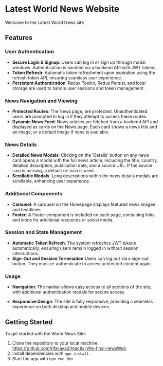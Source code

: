 # Latest World News Website

Welcome to the Latest World News site

## Features

### User Authentication

- **Secure Login & Signup**: Users can log in or sign up through modal windows. Authentication is handled via a backend API with JWT tokens.
- **Token Refresh**: Automatic token refreshment upon expiration using the refresh token API, ensuring seamless user experience.
- **Persistent Authentication**: Redux Toolkit, Redux Persist, and local storage are used to handle user sessions and token management.

### News Navigation and Viewing

- **Protected Routes**: The News page, are protected. Unauthenticated users are prompted to log in if they attempt to access these routes.
- **Dynamic News Feed**: News articles are fetched from a backend API and displayed as cards on the News page. Each card shows a news title and an image, or a default Image if none is available.

### News Details

- **Detailed News Modals**: Clicking on the 'Details' button on any news card opens a modal with the full news article, including the title, country, detailed description, publication date, and a source URL. If the source icon is missing, a default url icon is used.
- **Scrollable Modals**: Long descriptions within the news details modals are scrollable, enhancing user experience.

### Additional Components

- **Carousel**: A carousel on the Homepage displays featured news images and headlines.
- **Footer**: A Footer component is included on each page, containing links and icons for additional resources or social media.

### Session and State Management

- **Automatic Token Refresh**: The system refreshes JWT tokens automatically, ensuring users remain logged in without session interruptions.
- **Sign-Out and Session Termination**:Users can log out via a sign-out button. They must re-authenticate to access protected content again.

### Usage

- **Navigation**: The navbar allows easy access to all sections of the site, with additional authentication modals for secure access.

- **Responsive Design**: The site is fully responsive, providing a seamless experience on both desktop and mobile devices.

## Getting Started

To get started with the World News Site:

1. Clone the repository to your local machine: <https://github.com/rifaiiaya2/reactjs-Vite-final-newsWeb>
2. Install dependencies with `npm install`.
3. Start the app with `npm run dev`
